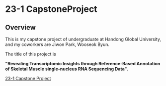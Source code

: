 # 23-1 CapstoneProject
## Overview
This is my capstone project of undergraduate at Handong Global University, and my coworkers are Jiwon Park, Wooseok Byun.

The title of this project is 

**"Revealing Transcriptomic Insights through Reference-Based Annotation of Skeletal Muscle single-nucleus RNA Sequencing Data"**.

[23-1 Capstone Project](https://leejinu.github.io/23-1-CapstoneProject.io/ppt/Capstone_PPT.pdf)




